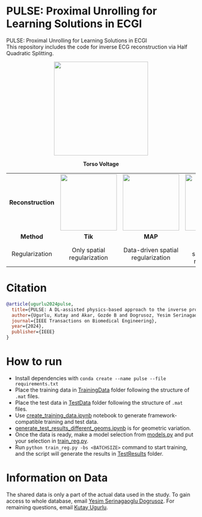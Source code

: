 # PULSE: Proximal Unrolling for Learning Solutions in ECGI
PULSE: Proximal Unrolling for Learning Solutions in ECGI  
This repository includes the code for inverse ECG reconstruction via Half Quadratic Splitting.

<div align="center">
    <img src="torso_voltage.gif" width="250px">
    <p><strong>Torso Voltage</strong></p>
</div>

<div align="center">
    <table>
        <tr>
            <td align="center"><strong>Reconstruction</strong></td>
            <td align="center"><img src="Tik.gif" width="150px"></td>
            <td align="center"><img src="MAP.gif" width="150px"></td>
            <td align="center"><img src="NN.gif" width="150px"></td>
            <td align="center"><img src="GT.gif" width="150px"></td>
        </tr>
        <tr>
            <td align="center"><strong>Method</strong></td>
            <td align="center"><strong>Tik</strong></td>
            <td align="center"><strong>MAP</strong></td>
            <td align="center"><strong>NN</strong></td>
            <td align="center"><strong>GT</strong></td>
        </tr>
        <tr>
            <td align="center">Regularization</td>
            <td align="center">Only spatial regularization</td>
            <td align="center">Data-driven spatial regularization</td>
            <td align="center">Learned spatiotemporal regularization</td>
            <td align="center">-</td>
        </tr>
    </table>
</div>

# Citation

```bibtex
@article{ugurlu2024pulse,
  title={PULSE: A DL-assisted physics-based approach to the inverse problem of electrocardiography},
  author={Ugurlu, Kutay and Akar, Gozde B and Dogrusoz, Yesim Serinagaoglu},
  journal={IEEE Transactions on Biomedical Engineering},
  year={2024},
  publisher={IEEE}
}
```
# How to run 
* Install dependencies with ``conda create --name pulse --file requirements.txt``
* Place the training data in [TrainingData](TrainingData) folder following the structure of ``.mat`` files. 
* Place the test data in [TestData](TrainingData) folder following the structure of ``.mat`` files. 
* Use [create_training_data.ipynb](create_training_data.ipynb) notebook to generate framework-compatible training and test data.
*  [generate_test_results_different_geoms.ipynb](generate_test_results_different_geoms.ipynb) is for geometric variation. 
* Once the data is ready, make a model selection from [models.py](models.py) and put your selection in [train_reg.py](train.py).
* Run ```python train_reg.py -bs <BATCHSIZE>``` command to start training, and the script will generate the results in [TestResults](TestResults) folder.

# Information on Data
The shared data is only a part of the actual data used in the study. To gain access to whole database, email [Yesim Serinagaoglu Dogrusoz](mailto:yserin@metu.edu.tr). For remaining questions, email [Kutay Ugurlu](mailto:kutay.ugurlu.1@gmail.com).


